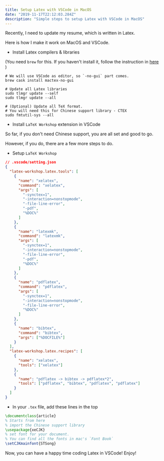 ```yaml
---
title: Setup Latex with VSCode in MacOS
date: "2019-11-17T22:12:03.284Z"
description: "Simple steps to setup Latex with VSCode in MacOS"
---
```


Recently, I need to update my resume, which is written in Latex.

Here is how I make it work on MacOS and VSCode.

- Install Latex compilers & libraries

(You need `brew` for this. If you haven't install it, follow the instruction in [here](https://brew.sh/) )

```shell
# We will use VSCode as editor, so `-no-gui` part comes.
brew cask install mactex-no-gui

# Update all Latex libraries
sudo tlmgr update --self
sudo tlmgr update --all

# (Optional) Update all TeX format.
# You will need this for Chinese support library - CTEX
sudo fmtutil-sys --all
```

- Install `LaTeX Workshop` extension in VSCode

So far, if you don't need Chinese support, you are all set and good to go.

However, if you do, there are a few more steps to do.

- Setup `LaTeX Workshop`

```json
// .vscode/setting.json
{
  "latex-workshop.latex.tools": [
    {
      "name": "xelatex",
      "command": "xelatex",
      "args": [
        "-synctex=1",
        "-interaction=nonstopmode",
        "-file-line-error",
        "-pdf",
        "%DOC%"
      ]
    },
    {
      "name": "latexmk",
      "command": "latexmk",
      "args": [
        "-synctex=1",
        "-interaction=nonstopmode",
        "-file-line-error",
        "-pdf",
        "%DOC%"
      ]
    },
    {
      "name": "pdflatex",
      "command": "pdflatex",
      "args": [
        "-synctex=1",
        "-interaction=nonstopmode",
        "-file-line-error",
        "%DOC%"
      ]
    },
    {
      "name": "bibtex",
      "command": "bibtex",
      "args": ["%DOCFILE%"]
    }
  ],
  "latex-workshop.latex.recipes": [
    {
      "name": "xelatex",
      "tools": ["xelatex"]
    },
    {
      "name": "pdflatex -> bibtex -> pdflatex*2",
      "tools": ["pdflatex", "bibtex", "pdflatex", "pdflatex"]
    }
  ]
}
```

- In your `.tex` file, add these lines in the top

```tex
\documentclass{article}
% Starts from here
% import the Chinese support library
\usepackage{xeCJK}
% set font for your document.
% You can find all the fonts in mac's `Font Book`
\setCJKmainfont{STSong}
```

Now, you can have a happy time coding Latex in VSCode! Enjoy!
